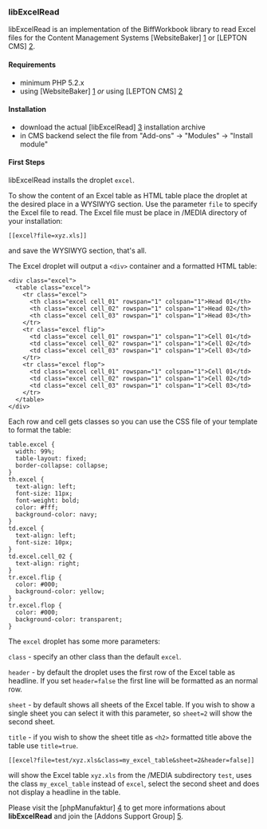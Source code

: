 ### libExcelRead

libExcelRead is an implementation of the BiffWorkbook library to read Excel files for the Content Management Systems [WebsiteBaker] [1] or [LEPTON CMS] [2]. 

#### Requirements

* minimum PHP 5.2.x
* using [WebsiteBaker] [1] _or_ using [LEPTON CMS] [2]

#### Installation

* download the actual [libExcelRead] [3] installation archive
* in CMS backend select the file from "Add-ons" -> "Modules" -> "Install module"

#### First Steps

libExcelRead installs the droplet `excel`. 

To show the content of an Excel table as HTML table place the droplet at the desired place in a WYSIWYG section. Use the parameter `file` to specify the Excel file to read. The Excel file must be place in /MEDIA directory of your installation:

    [[excel?file=xyz.xls]]
    
and save the WYSIWYG section, that's all.

The Excel droplet will output a `<div>` container and a formatted HTML table:

    <div class="excel">
      <table class="excel">
        <tr class="excel">
          <th class="excel cell_01" rowspan="1" colspan="1">Head 01</th>
          <th class="excel cell_02" rowspan="1" colspan="1">Head 02</th>
          <th class="excel cell_03" rowspan="1" colspan="1">Head 03</th>
        </tr>
        <tr class="excel flip">
          <td class="excel cell_01" rowspan="1" colspan="1">Cell 01</td>
          <td class="excel cell_02" rowspan="1" colspan="1">Cell 02</td>
          <td class="excel cell_03" rowspan="1" colspan="1">Cell 03</td>
        </tr>
        <tr class="excel flop">
          <td class="excel cell_01" rowspan="1" colspan="1">Cell 01</td>
          <td class="excel cell_02" rowspan="1" colspan="1">Cell 02</td>
          <td class="excel cell_03" rowspan="1" colspan="1">Cell 03</td>
        </tr>
      </table>
    </div>

Each row and cell gets classes so you can use the CSS file of your template to format the table:

    table.excel {
      width: 99%;
      table-layout: fixed;
      border-collapse: collapse;
    }
    th.excel {
      text-align: left;
      font-size: 11px;
      font-weight: bold;
      color: #fff;
      background-color: navy;
    }
    td.excel {
      text-align: left;
      font-size: 10px; 
    }
    td.excel.cell_02 {
      text-align: right;
    }
    tr.excel.flip {
      color: #000;
      background-color: yellow;
    }
    tr.excel.flop {
      color: #000;
      background-color: transparent;
    }

The `excel` droplet has some more parameters:

`class` - specify an other class than the default `excel`.

`header` - by default the droplet uses the first row of the Excel table as headline. If you set `header=false` the first line will be formatted as an normal row.

`sheet` - by default shows all sheets of the Excel table. If you wish to show a single sheet you can select it with this parameter, so `sheet=2` will show the second sheet.

`title` - if you wish to show the sheet title as `<h2>` formatted title above the table use `title=true`.

    [[excel?file=test/xyz.xls&class=my_excel_table&sheet=2&header=false]]
    
will show the Excel table `xyz.xls` from the /MEDIA subdirectory `test`, uses the class `my_excel_table` instead of `excel`, select the second sheet and does not display a headline in the table.
 
Please visit the [phpManufaktur] [4] to get more informations about **libExcelRead** and join the [Addons Support Group] [5].

[1]: http://websitebaker2.org "WebsiteBaker Content Management System"
[2]: http://lepton-cms.org "LEPTON CMS"
[3]: https://addons.phpmanufaktur.de/download.php?file=libExcelRead
[4]: https://addons.phpmanufaktur.de/de/name/libexcelread
[5]: https://phpmanufaktur.de/support

